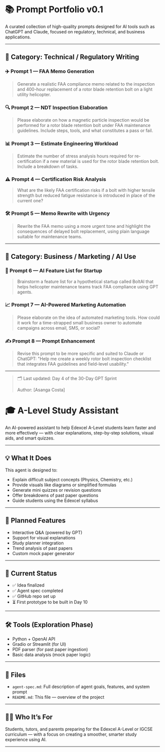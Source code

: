 #  📚 Prompt Portfolio v0.1

A curated collection of high-quality prompts designed for AI tools such as ChatGPT and Claude, focused on regulatory, technical, and business applications.

---

## 📁 Category: Technical / Regulatory Writing

### ✈️ Prompt 1 — FAA Memo Generation

> Generate a realistic FAA compliance memo related to the inspection and 400-hour replacement of a rotor blade retention bolt on a light utility helicopter.

### 🔍 Prompt 2 — NDT Inspection Elaboration

> Please elaborate on how a magnetic particle inspection would be performed for a rotor blade retention bolt under FAA maintenance guidelines. Include steps, tools, and what constitutes a pass or fail.

### 📊 Prompt 3 — Estimate Engineering Workload

> Estimate the number of stress analysis hours required for re-certification if a new material is used for the rotor blade retention bolt. Include a breakdown of tasks.

### ⚠️ Prompt 4 — Certification Risk Analysis

> What are the likely FAA certification risks if a bolt with higher tensile strength but reduced fatigue resistance is introduced in place of the current one?

### 🛠 Prompt 5 — Memo Rewrite with Urgency

> Rewrite the FAA memo using a more urgent tone and highlight the consequences of delayed bolt replacement, using plain language suitable for maintenance teams.

---

## 📁 Category: Business / Marketing / AI Use

### 🚁 Prompt 6 — AI Feature List for Startup

> Brainstorm a feature list for a hypothetical startup called BoltAI that helps helicopter maintenance teams track FAA compliance using GPT agents.

### 📈 Prompt 7 — AI-Powered Marketing Automation

> Please elaborate on the idea of automated marketing tools. How could it work for a time-strapped small business owner to automate campaigns across email, SMS, or social?

### ✍️ Prompt 8 — Prompt Enhancement

> Revise this prompt to be more specific and suited to Claude or ChatGPT: "Help me create a weekly rotor bolt inspection checklist that integrates FAA guidelines and field-level usability."

---

> 🗂️ Last updated: Day 4 of the 30-Day GPT Sprint
>
> Author: \[Asanga Costa]
# 🎓 A-Level Study Assistant

An AI-powered assistant to help Edexcel A-Level students learn faster and more effectively — with clear explanations, step-by-step solutions, visual aids, and smart quizzes.

---

## 💡 What It Does

This agent is designed to:

- Explain difficult subject concepts (Physics, Chemistry, etc.)
- Provide visuals like diagrams or simplified formulas
- Generate mini quizzes or revision questions
- Offer breakdowns of past paper questions
- Guide students using the Edexcel syllabus

---

## 🔧 Planned Features

- Interactive Q&A (powered by GPT)
- Support for visual explanations
- Study planner integration
- Trend analysis of past papers
- Custom mock paper generator

---

## 🚀 Current Status

- ✅ Idea finalized
- ✅ Agent spec completed
- ✅ GitHub repo set up
- ⏳ First prototype to be built in Day 10

---

## 🛠️ Tools (Exploration Phase)

- Python + OpenAI API  
- Gradio or Streamlit (for UI)  
- PDF parser (for past paper ingestion)  
- Basic data analysis (mock paper logic)

---

## 📂 Files

- `agent-spec.md`: Full description of agent goals, features, and system prompt  
- `README.md`: This file — overview of the project

---

## 👨‍🎓 Who It’s For

Students, tutors, and parents preparing for the Edexcel A-Level or IGCSE curriculum — with a focus on creating a smoother, smarter study experience using AI.

---


